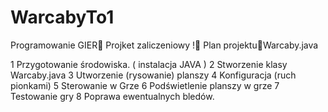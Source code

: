 # WarcabyTo1

Programowanie GIER
Projket zaliczeniowy  !
Plan projektuWarcaby.java

1 Przygotowanie środowiska. ( instalacja JAVA ) 
2 Stworzenie klasy Warcaby.java
3 Utworzenie (rysowanie) planszy
4 Konfiguracja (ruch pionkami)
5 Sterowanie w Grze 
6 Podświetlenie planszy w grze 
7 Testowanie gry 
8 Poprawa ewentualnych bledów.
